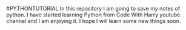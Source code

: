 #PYTHONTUTORIAL
In this repository I am going to save my notes of python. I have started learning Python from Code With Harry youtube channel and I am enjoying it. I hope I will learn some new things soon.
